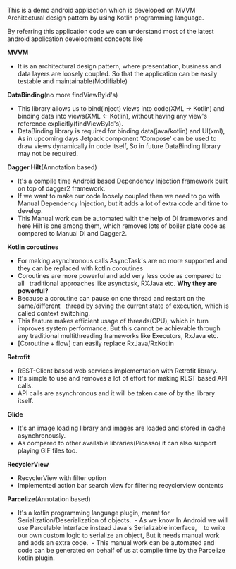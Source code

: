 This is a demo android appliaction which is developed on MVVM Architectural design pattern by using Kotlin programming language.

By referring this application code we can understand most of the latest android application development concepts like

**MVVM**
 - It is an architectural design pattern, where presentation, business and data layers are loosely coupled.
   So that the application can be easily testable and maintainable(Modifiable)
 
**DataBinding**(no more findViewById's)
 - This library allows us to bind(inject) views into code(XML -> Kotlin) and binding data into views(XML <- Kotlin),
   without having any view's reference explicitly(findViewById's).
 - DataBinding library is required for binding data(java/kotlin) and UI(xml), As in upcoming days Jetpack component 'Compose'
   can be used to draw views dynamically in code itself, So in future DataBinding library may not be required.

**Dagger Hilt**(Annotation based)
 - It's a compile time Android based Dependency Injection framework built on top of dagger2 framework.
 - If we want to make our code loosely coupled then we need to go with Manual Dependency Injection,
   but it adds a lot of extra code and time to develop. 
 - This Manual work can be automated with the help of DI frameworks and here Hilt is one among them, 
   which removes lots of boiler plate code as compared to Manual DI and Dagger2.

**Kotlin coroutines**
- For making asynchronous calls AsyncTask's are no more supported and they can be replaced with
  kotlin coroutines
- Coroutines are more powerful and add very less code as compared to all
  traditional approaches like asynctask, RXJava etc.
  **Why they are powerful?**
- Because a coroutine can pause on one thread and restart on the same/different
  thread by saving the current state of execution, which is called context switching.
- This feature makes efficient usage of threads(CPU), which in turn improves system performance. 
  But this cannot be achievable through any traditional multithreading frameworks like Executors, RxJava etc.
- [Coroutine + flow] can easily replace RxJava/RxKotlin

**Retrofit**
- REST-Client based web services implementation with Retrofit library.
- It's simple to use and removes a lot of effort for making REST based API calls.
- API calls are asynchronous and it will be taken care of by the library itself.

**Glide**
- It's an image loading library and images are loaded and stored in cache asynchronously.
- As compared to other available libraries(Picasso) it can also support playing GIF files too.

**RecyclerView**
 - RecyclerView with filter option
 - Implemented action bar search view for filtering recyclerview contents

**Parcelize**(Annotation based)
 - It's a kotlin programming language plugin, meant for Serialization/Deserialization of objects.
 - As we know In Android we will use Parcelable Interface instead Java's Serializable interface,
   to write our own custom logic to serialize an object, But it needs manual work and adds an extra code.
 - This manual work can be automated and code can be generated on behalf of us at compile time by the Parcelize kotlin plugin.
   

